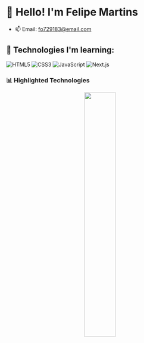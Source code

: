 # 👋 Hello! I'm Felipe Martins

- 📫 Email: fo729183@email.com

## 🚀 Technologies I'm learning:
![HTML5](https://img.shields.io/badge/-HTML5-E34F26?style=flat-square&logo=html5&logoColor=white)
![CSS3](https://img.shields.io/badge/-CSS3-1572B6?style=flat-square&logo=css3)
![JavaScript](https://img.shields.io/badge/-JavaScript-F7DF1E?style=flat-square&logo=javascript&logoColor=black)
![Next.js](https://img.shields.io/badge/-Next.js-000?style=flat-square&logo=nextdotjs)

### 📊 Highlighted Technologies
<p align="center">
  <img width="41%" src="https://github-readme-stats.vercel.app/api/top-langs/?username=MartinsF3lipe&layout=compact&hide_border=true&title_color=8f00ff&text_color=ffffff&bg_color=0d1117" />
</p>
